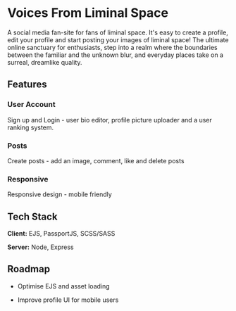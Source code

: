 
# Voices From Liminal Space
A social media fan-site for fans of liminal space. It's easy to create a profile, edit your profile and start posting your images of liminal space! The ultimate online sanctuary for enthusiasts, step into a realm where the boundaries between the familiar and the unknown blur, and everyday places take on a surreal, dreamlike quality.




## Features
###  User Account
Sign up and Login - user bio editor, profile picture uploader and a user ranking system.

### Posts
Create posts - add an image, comment, like and delete posts

### Responsive
Responsive design - mobile friendly

## Tech Stack

**Client:** EJS, PassportJS, SCSS/SASS

**Server:** Node, Express


## Roadmap

- Optimise EJS and asset loading

- Improve profile UI for mobile users

